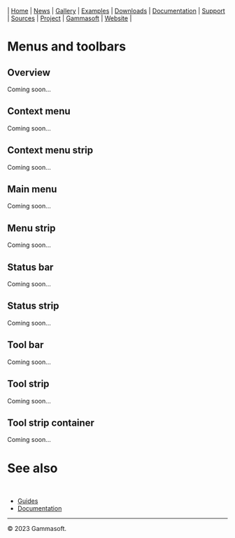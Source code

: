 | [Home](home.md) | [News](news.md) | [Gallery](gallery.md) | [Examples](examples.md) | [Downloads](downloads.md) | [Documentation](documentation.md) | [Support](support.md) | [Sources](https://github.com/gammasoft71/xtd) | [Project](https://sourceforge.net/projects/xtdpro/) | [Gammasoft](gammasoft.md) | [Website](https://gammasoft71.github.io/xtd) |

# Menus and toolbars

## Overview

Coming soon...

## Context menu

Coming soon...

## Context menu strip

Coming soon...

## Main menu

Coming soon...

## Menu strip

Coming soon...

## Status bar

Coming soon...

## Status strip

Coming soon...

## Tool bar

Coming soon...

## Tool strip

Coming soon...

## Tool strip container

Coming soon...

# See also
​
* [Guides](guides.md)
* [Documentation](documentation.md)

______________________________________________________________________________________________

© 2023 Gammasoft.
